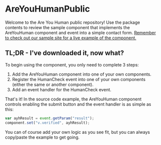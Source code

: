 # AreYouHumanPublic
Welcome to the Are You Human public repository!  Use the package contents to review the sample component that implements the AreYouHuman component and event into a simple contact form.  [Remember to check out our sample site for a live example of the component.](https://ayhpublictest-developer-edition.na53.force.com/Sample/s/ "Are You Human Sample Site")

## TL;DR - I've downloaded it, now what?
To begin using the component, you only need to complete 3 steps:
1. Add the AreYouHuman component into one of your own components.
2. Register the HumanCheck event into one of your own components (either the same or another component).
3. Add an event handler for the HumanCheck event.

That's it!  In the source code example, the AreYouHuman component controls enabling the submit button and the event handler is as simple as this:

```javascript
var ayhResult = event.getParam("result");
component.set("v.verified", ayhResult);
```

You can of course add your own logic as you see fit, but you can always copy/paste the example to get going.
